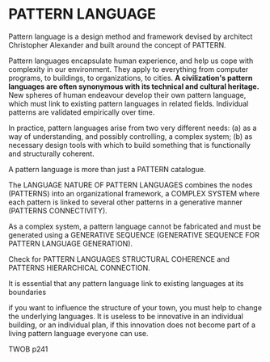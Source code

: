 # PATTERN LANGUAGE

Pattern language is a design method and framework devised by architect Christopher Alexander and built around the concept of PATTERN. 

Pattern languages encapsulate human experience, and help us cope with complexity in our environment. They apply to everything from computer programs, to buildings, to organizations, to cities. **A civilization's pattern languages are often synonymous with its technical and cultural heritage.** New spheres of human endeavour develop their own pattern language, which must link to existing pattern languages in related fields. Individual patterns are validated empirically over time.

In practice, pattern languages arise from two very different needs: (a) as a way of understanding, and possibly controlling, a complex system; (b) as necessary design tools with which to build something that is functionally and structurally coherent. 

A pattern language is more than just a PATTERN catalogue. 

The LANGUAGE NATURE OF PATTERN LANGUAGES combines the nodes (PATTERNS) into an organizational framework, a COMPLEX SYSTEM where each pattern is linked to several other patterns in a generative manner (PATTERNS CONNECTIVITY).

As a complex system, a pattern language cannot be fabricated and must be generated using a GENERATIVE SEQUENCE (GENERATIVE SEQUENCE FOR PATTERN LANGUAGE GENERATION).

Check for PATTERN LANGUAGES STRUCTURAL COHERENCE and PATTERNS HIERARCHICAL CONNECTION.

It is essential that any pattern language link to existing languages at its boundaries

if you want to influence the structure of your town, you must help to change the underlying languages. It is useless to be innovative in an individual building, or an individual plan, if this innovation does not become part of a living pattern language everyone can use. 

TWOB p241
